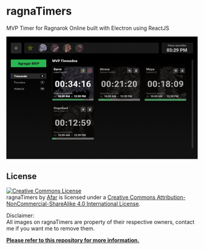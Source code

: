 # ragnaTimers
MVP Timer for Ragnarok Online built with Electron using ReactJS

![Alt Text](preview.png)

## License
<a rel="license" href="http://creativecommons.org/licenses/by-nc-sa/4.0/"><img alt="Creative Commons License" style="border-width:0" src="https://i.creativecommons.org/l/by-nc-sa/4.0/88x31.png" /></a><br /><span xmlns:dct="http://purl.org/dc/terms/" property="dct:title">ragnaTimers</span> by <a xmlns:cc="http://creativecommons.org/ns#" href="https://github.com/afar-cmyk/ragnaTimers" property="cc:attributionName" rel="cc:attributionURL">Afar</a> is licensed under a <a rel="license" href="http://creativecommons.org/licenses/by-nc-sa/4.0/">Creative Commons Attribution-NonCommercial-ShareAlike 4.0 International License</a>.

Disclaimer:
</br>
All images on ragnaTimers are property of their respective owners, contact me if you want me to remove them.

<b><a href="https://github.com/afar-cmyk/ragnaTimers">Please refer to this repository for more information.</a></b>

